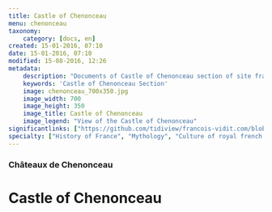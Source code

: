 ```yaml
---
title: Castle of Chenonceau
menu: chenonceau
taxonomy:
    category: [docs, en]
created: 15-01-2016, 07:10
date: 15-01-2016, 07:10
modified: 15-08-2016, 12:26
metadata:
    description: "Documents of Castle of Chenonceau section of site francois-vidit.com"
    keywords: 'Castle of Chenonceau Section'
    image: chenonceau_700x350.jpg
    image_width: 700
    image_height: 350
    image_title: Castle of Chenonceau
    image_legend: "View of the Castle of Chenonceau"
significantlinks: ["https://github.com/tidiview/francois-vidit.com/blob/develop/user/sites/docs/pages/01.home/03.chateaux-de-la-loire/02.chenonceau/chapter.en.md"]
specialty: ["History of France", "Mythology", "Culture of royal french court", "Litterature of the Roman Empire", "Roman Imperial Litterature"]
---
```

### Châteaux de Chenon<wbr>ceau

# Castle of Chenon<wbr>ceau